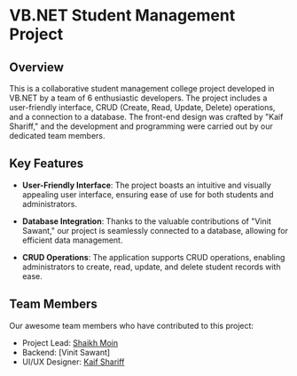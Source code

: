 # VB.NET Student Management Project

## Overview
This is a collaborative student management college project developed in VB.NET by a team of 6 enthusiastic developers. The project includes a user-friendly interface, CRUD (Create, Read, Update, Delete) operations, and a connection to a database. The front-end design was crafted by "Kaif Shariff," and the development and programming were carried out by our dedicated team members.

## Key Features
- **User-Friendly Interface**: The project boasts an intuitive and visually appealing user interface, ensuring ease of use for both students and administrators.

- **Database Integration**: Thanks to the valuable contributions of "Vinit Sawant," our project is seamlessly connected to a database, allowing for efficient data management.

- **CRUD Operations**: The application supports CRUD operations, enabling administrators to create, read, update, and delete student records with ease.

## Team Members
Our awesome team members who have contributed to this project:
- Project Lead: [Shaikh Moin](https://github.com/Skmoin5502)
- Backend: [Vinit Sawant]
- UI/UX Designer: [Kaif Shariff](https://github.com/Kaif-Shariff)
